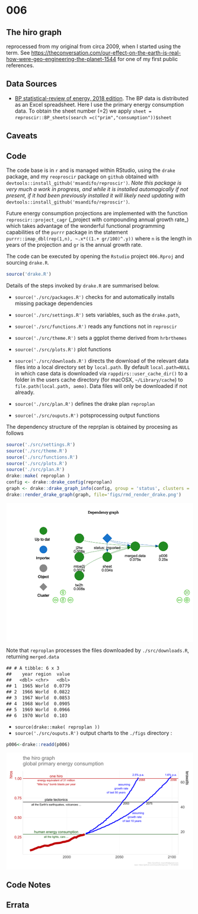 006
================

## The hiro graph

reprocessed from my original from circa 2009, when I started using the
term. See
<https://theconversation.com/our-effect-on-the-earth-is-real-how-were-geo-engineering-the-planet-1544>
for one of my first public references.

## Data Sources

  - [BP statistical-review of energy, 2018
    edition](https://www.bp.com/content/dam/bp/en/corporate/excel/energy-economics/statistical-review/bp-stats-review-2018-all-data.xlsx).
    The BP data is distributed as an Excel spreadsheet. Here I use the
    primary energy consumption data. To obtain the sheet number (=2) we
    apply `sheet = reproscir::BP_sheets(search
    =c("prim","consumption"))$sheet`

## Caveats

## Code

The code base is in `r` and is managed within RStudio, using the `drake`
package, and my `reoproscir` package on `github` obtained with
`devtools::install_github('msandifo/reproscir')`. *Note this package is
very much a work in progress, and while it is installed automagically if
not present, if it had been previously installed it will likely need
updating with* `devtools::install_github('msandifo/reproscir')`.

Future energy consumption projections are implemented with the function
`reproscir::project_cagr` (\_project with compounding annual growth
rate\_) which takes advantage of the wonderful functional programming
capabilities of the `purrr` package in the statement
`purrr::imap_dbl(rep(1,n), ~.x*((1.+ gr/100)^.y))` where `n` is the
length in years of the projection and `gr` is the annual growth rate.

The code can be executed by opening the `Rstudio` project `006.Rproj`
and sourcing `drake.R`.

``` r
source('drake.R')
```

Details of the steps invoked by `drake.R` are summarised below.

  - `source('./src/packages.R')` checks for and automatically installs
    missing package dependencies
    <!-- ```tidyverse```, ```ggplot2```, ```magrittr```, ```purrr```, ```stringr```, ```drake```, ```lubridate```, ```rvest```, ```rappdirs```,```data.table```, ```fasttime```, ```devtools```, ```wbstats```  -->
    <!--  from cran, and ```hrbrthemes```  and ```reproscir``` from the github repos ```hrbrmstr/hrbrthemes``` and ```msandifo/reproscir``` -->

  - `source('./src/settings.R')` sets variables, such as the
    `drake.path`,

  - `source('./src/functions.R')` reads any functions not in `reproscir`

  - `source('./src/theme.R')` sets a ggplot theme derived from
    `hrbrthemes`

  - `source('./src/plots.R')` plot functions

  - `source('./src/downloads.R')` directs the download of the relevant
    data files into a local directory set by `local.path`. By default
    `local.path=NULL` in which case data is downloaded via
    `rappdirs::user_cache_dir()` to a folder in the users cache
    directory (for macOSX, `~/Library/cache`) to `file.path(local.path,
    aemo)`. Data files will only be downloaded if not already.

  - `source('./src/plan.R')` defines the drake plan `reproplan`

  - `source('./src/ouputs.R')` potsprocessing output functions

The dependency structure of the reprplan is obtained by procesing as
follows

``` r
source('./src/settings.R')
source('./src/theme.R')
source('./src/functions.R')
source('./src/plots.R')
source('./src/plan.R')
drake::make( reproplan )
config <- drake::drake_config(reproplan)
graph <- drake::drake_graph_info(config, group = 'status', clusters = 'imported')
drake::render_drake_graph(graph, file='figs/rmd_render_drake.png')
```

<img src='./figs/rmd_render_drake.png' alt='hist1' align='center' style = 'border: none; float: center;' width = '1000px'>

Note that `reproplan` processes the files downloaded by
`./src/downloads.R`, returning `merged.data`

    ## # A tibble: 6 x 3
    ##    year region  value
    ##   <dbl> <chr>   <dbl>
    ## 1  1965 World  0.0779
    ## 2  1966 World  0.0822
    ## 3  1967 World  0.0853
    ## 4  1968 World  0.0905
    ## 5  1969 World  0.0966
    ## 6  1970 World  0.103

  - `source(drake::make( reproplan ))`
  - `source('./src/ouputs.R')` output charts to the `./figs` directory
:

<!-- end list -->

``` r
p006<-drake::readd(p006)
```

<img src='./figs/p006_01.png' alt='hist1' align='center' style = 'border: none; float: center;' width = '1000px'>

## Code Notes

## Errata
